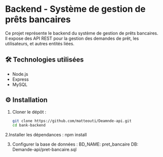 # Backend - Système de gestion de prêts bancaires

Ce projet représente le backend du système de gestion de prêts bancaires. Il expose des API REST pour la gestion des demandes de prêt, les utilisateurs, et autres entités liées.

## 🛠️ Technologies utilisées

- Node.js
- Express 
- MySQL



## ⚙️ Installation

1. Cloner le dépôt :
   ```bash
   git clone https://github.com/matteouti/Deamnde-api.git
   cd bank-backend
   
2.Installer les dépendances :
npm install

3. Configurer la base de données :
  BD_NAME: pret_bancaire
  DB: Demande-api/pret-bancaire.sql


